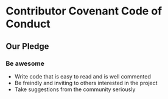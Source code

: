# Contributor Covenant Code of Conduct

## Our Pledge

### Be awesome
- Write code that is easy to read and is well commented
- Be freindly and inviting to others interested in the project
- Take suggestions from the community seriously
